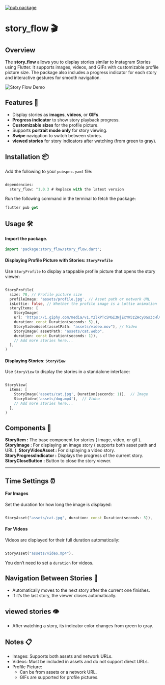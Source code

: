 
[![pub package](https://img.shields.io/pub/v/story_flow.svg)](https://pub.dev/packages/story_flow)


# story_flow  🎬

## Overview  
The **story_flow** allows you to display stories similar to Instagram Stories using Flutter. It supports images, videos, and GIFs with customizable profile picture size. The package also includes a progress indicator for each story and interactive gestures for smooth navigation.  



![Story Flow Demo](https://github.com/user-attachments/assets/9fb7a20c-3bff-47cb-8190-d243fe65f3ee)


## Features  📿

- Display stories as **images**, **videos**, or **GIFs**.  
- **Progress indicator** to show story playback progress.   
- **Customizable sizes** for the profile picture.  
- Supports **portrait mode only** for story viewing.  
- **Swipe** navigation to switch between stories.  
- **viewed stories** for story indicators after watching (from green to gray).  



## Installation  📦

Add the following to your `pubspec.yaml` file:  

```dart

dependencies:
  story_flow: ^1.0.3 # Replace with the latest version

```

Run the following command in the terminal to fetch the package:
```dart
flutter pub get
```


## Usage 🛠️
#### Import the package.
```dart
import 'package:story_flow/story_flow.dart';
```
#### Displaying Profile Picture with Stories: `StoryProfile`
Use `StoryProfile` to display a tappable profile picture that opens the story viewer:

```dart

StoryProfile(
  size: 70, // Profile picture size
  profileImage: 'assets/profile.jpg', // Asset path or network URL
  isLottie: false, // Whether the profile image is a Lottie animation
  storyItems: [
    StoryImage(
    url: 'https://i.giphy.com/media/v1.Y2lkPTc5MGI3NjExYWJzZHcyOGs3cHlvMHRjZGd4MzduMjN3MmVxb2UzcGg1c2tocDNtaSZlcD12MV9pbnRlcm5hbF9naWZfYnlfaWQmY3Q9Zw/gYWeVOiMmbg3kzCTq5/giphy.gif',
    duration: const Duration(seconds: 5),),
    StoryVideoAsset(assetPath: "assets/video.mov"), // Video
    StoryImage( assetPath: "assets/cat.webp",
    duration: const Duration(seconds: 1)),
    // Add more stories here... 
  ],
)

```
#### Displaying Stories: `StoryView`
Use `StoryView` to display the stories in a standalone interface:
```dart

StoryView(
  items: [
    StoryImage('assets/cat.jpg', Duration(seconds: 1)),  // Image
    StoryVideo('assets/dog.mp4'),  // Video
    // Add more stories here...
  ],
)

```

## Components 🧩

**StoryItem :** The base component for stories ( image, video, or gif ).
**StoryImage :** For displaying an image story ( supports both asset path and URL ).
**StoryVideoAsset :** For displaying a video story.
**StoryProgressIndicator :** Displays the progress of the current story.
**StoryCloseButton :** Button to close the story viewer.

---
## Time Settings ⏰

#### For Images 
Set the duration for how long the image is displayed:

```dart

StoryAsset("assets/cat.jpg", duration: const Duration(seconds: 3)), 
```

#### For Videos
Videos are displayed for their full duration automatically:

```dart

StoryAsset("assets/video.mp4"),  
```
You don’t need to set a `duration` for videos.



## Navigation Between Stories 🔄
 - Automatically moves to the next story after the current one finishes.
 - If it’s the last story, the viewer closes automatically.



## viewed stories 👁️
 - After watching a story, its indicator color changes from green to gray.
  


## Notes 📋
- Images: Supports both assets and network URLs.
- Videos: Must be included in assets and do not support direct URLs.
- Profile Picture:
    - Can be from assets or a network URL.
    - GIFs are supported for profile pictures.
